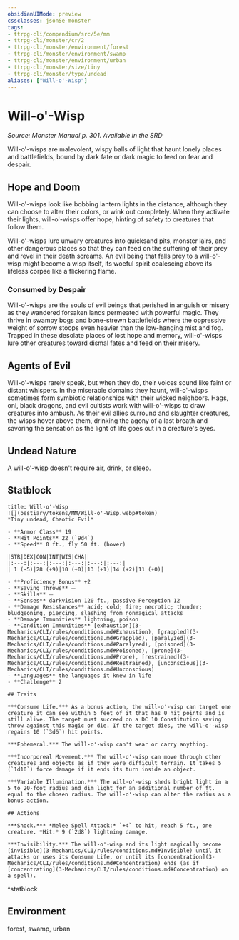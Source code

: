 ```yaml
---
obsidianUIMode: preview
cssclasses: json5e-monster
tags:
- ttrpg-cli/compendium/src/5e/mm
- ttrpg-cli/monster/cr/2
- ttrpg-cli/monster/environment/forest
- ttrpg-cli/monster/environment/swamp
- ttrpg-cli/monster/environment/urban
- ttrpg-cli/monster/size/tiny
- ttrpg-cli/monster/type/undead
aliases: ["Will-o'-Wisp"]
---
```

# Will-o'-Wisp
*Source: Monster Manual p. 301. Available in the <span title='Systems Reference Document (5.1)'>SRD</span>*  

Will-o'-wisps are malevolent, wispy balls of light that haunt lonely places and battlefields, bound by dark fate or dark magic to feed on fear and despair.

## Hope and Doom

Will-o'-wisps look like bobbing lantern lights in the distance, although they can choose to alter their colors, or wink out completely. When they activate their lights, will-o'-wisps offer hope, hinting of safety to creatures that follow them.

Will-o'-wisps lure unwary creatures into quicksand pits, monster lairs, and other dangerous places so that they can feed on the suffering of their prey and revel in their death screams. An evil being that falls prey to a will-o'-wisp might become a wisp itself, its woeful spirit coalescing above its lifeless corpse like a flickering flame.

### Consumed by Despair

Will-o'-wisps are the souls of evil beings that perished in anguish or misery as they wandered forsaken lands permeated with powerful magic. They thrive in swampy bogs and bone-strewn battlefields where the oppressive weight of sorrow stoops even heavier than the low-hanging mist and fog. Trapped in these desolate places of lost hope and memory, will-o'-wisps lure other creatures toward dismal fates and feed on their misery.

## Agents of Evil

Will-o'-wisps rarely speak, but when they do, their voices sound like faint or distant whispers. In the miserable domains they haunt, will-o'-wisps sometimes form symbiotic relationships with their wicked neighbors. Hags, oni, black dragons, and evil cultists work with will-o'-wisps to draw creatures into ambush. As their evil allies surround and slaughter creatures, the wisps hover above them, drinking the agony of a last breath and savoring the sensation as the light of life goes out in a creature's eyes.

## Undead Nature

A will-o'-wisp doesn't require air, drink, or sleep.

## Statblock

```ad-statblock
title: Will-o'-Wisp
![](bestiary/tokens/MM/Will-o'-Wisp.webp#token)
*Tiny undead, Chaotic Evil*

- **Armor Class** 19
- **Hit Points** 22 (`9d4`)
- **Speed** 0 ft., fly 50 ft. (hover)

|STR|DEX|CON|INT|WIS|CHA|
|:---:|:---:|:---:|:---:|:---:|:---:|
| 1 (-5)|28 (+9)|10 (+0)|13 (+1)|14 (+2)|11 (+0)|

- **Proficiency Bonus** +2
- **Saving Throws** ⏤
- **Skills** ⏤
- **Senses** darkvision 120 ft., passive Perception 12
- **Damage Resistances** acid; cold; fire; necrotic; thunder; bludgeoning, piercing, slashing from nonmagical attacks
- **Damage Immunities** lightning, poison
- **Condition Immunities** [exhaustion](3-Mechanics/CLI/rules/conditions.md#Exhaustion), [grappled](3-Mechanics/CLI/rules/conditions.md#Grappled), [paralyzed](3-Mechanics/CLI/rules/conditions.md#Paralyzed), [poisoned](3-Mechanics/CLI/rules/conditions.md#Poisoned), [prone](3-Mechanics/CLI/rules/conditions.md#Prone), [restrained](3-Mechanics/CLI/rules/conditions.md#Restrained), [unconscious](3-Mechanics/CLI/rules/conditions.md#Unconscious)
- **Languages** the languages it knew in life
- **Challenge** 2

## Traits

***Consume Life.*** As a bonus action, the will-o'-wisp can target one creature it can see within 5 feet of it that has 0 hit points and is still alive. The target must succeed on a DC 10 Constitution saving throw against this magic or die. If the target dies, the will-o'-wisp regains 10 (`3d6`) hit points.

***Ephemeral.*** The will-o'-wisp can't wear or carry anything.

***Incorporeal Movement.*** The will-o'-wisp can move through other creatures and objects as if they were difficult terrain. It takes 5 (`1d10`) force damage if it ends its turn inside an object.

***Variable Illumination.*** The will-o'-wisp sheds bright light in a 5 to 20-foot radius and dim light for an additional number of ft. equal to the chosen radius. The will-o'-wisp can alter the radius as a bonus action.

## Actions

***Shock.*** *Melee Spell Attack:* `+4` to hit, reach 5 ft., one creature. *Hit:* 9 (`2d8`) lightning damage.

***Invisibility.*** The will-o'-wisp and its light magically become [invisible](3-Mechanics/CLI/rules/conditions.md#Invisible) until it attacks or uses its Consume Life, or until its [concentration](3-Mechanics/CLI/rules/conditions.md#Concentration) ends (as if [concentrating](3-Mechanics/CLI/rules/conditions.md#Concentration) on a spell).
```
^statblock

## Environment

forest, swamp, urban